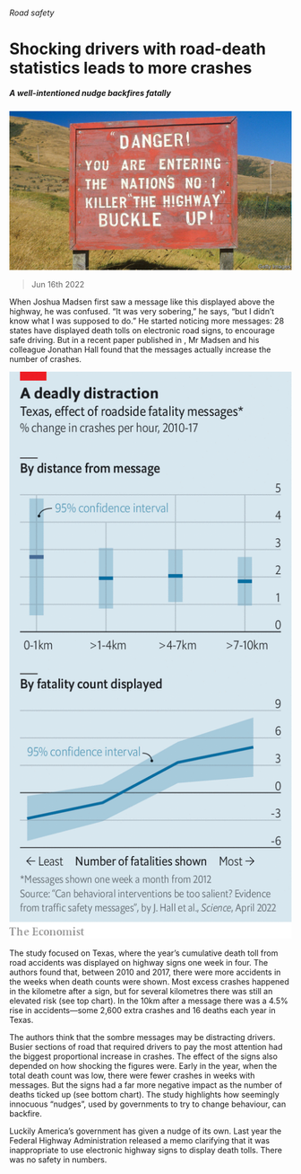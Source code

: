 ###### Road safety

# Shocking drivers with road-death statistics leads to more crashes 

##### A well-intentioned nudge backfires fatally 

![image](images/20220618_USP503.jpg) 

> Jun 16th 2022 


When Joshua Madsen first saw a message like this displayed above the highway, he was confused. “It was very sobering,” he says, “but I didn’t know what I was supposed to do.” He started noticing more messages: 28 states have displayed death tolls on electronic road signs, to encourage safe driving. But in a recent paper published in , Mr Madsen and his colleague Jonathan Hall found that the messages actually increase the number of crashes. 

![image](images/20220618_USC703.png) 


The study focused on Texas, where the year’s cumulative death toll from road accidents was displayed on highway signs one week in four. The authors found that, between 2010 and 2017, there were more accidents in the weeks when death counts were shown. Most excess crashes happened in the kilometre after a sign, but for several kilometres there was still an elevated risk (see top chart). In the 10km after a message there was a 4.5% rise in accidents—some 2,600 extra crashes and 16 deaths each year in Texas. 

The authors think that the sombre messages may be distracting drivers. Busier sections of road that required drivers to pay the most attention had the biggest proportional increase in crashes. The effect of the signs also depended on how shocking the figures were. Early in the year, when the total death count was low, there were fewer crashes in weeks with messages. But the signs had a far more negative impact as the number of deaths ticked up (see bottom chart). The study highlights how seemingly innocuous “nudges”, used by governments to try to change behaviour, can backfire. 

Luckily America’s government has given a nudge of its own. Last year the Federal Highway Administration released a memo clarifying that it was inappropriate to use electronic highway signs to display death tolls. There was no safety in numbers.


